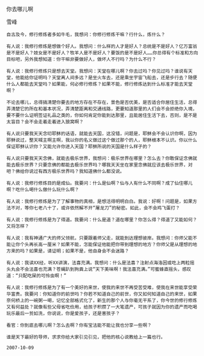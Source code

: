 你去哪儿啊

雪峰


    自古及今，修行修炼者多如牛毛，我想问：你修行修炼干嘛？行什么，炼什么？

    有人说：我修行修炼是想做个好人。我想问：什么样的人才是好人？总统是不是好人？亿万富翁是不是好人？妓女是不是好人？牧羊人是不是好人？要饭的是不是好人……你总得有个标准和方向目标吧，另外我想知道：你干嘛非要做好人，做坏人不行吗？为什么不行？

    有人说：我修行修炼只是想去天堂。我想问：天堂在哪儿啊？你去过吗？你见过吗？谁说有天堂，他能给你证明吗？天堂离人间多远？是坐火车去，还是乘坐宇宙飞船去，还是步行去？随便什么人都能去天堂吗？如果能，何必修行修炼？如果不能，修行修炼达到什么标准才能去天堂啊？

    不论去哪儿，总得搞清楚你要去的地方存在不存在，景色是否优美，是否适合你居住生活，总得弄清楚它的所在和基本状况，弄清楚距离和交通线路，更要知道那里的人们会不会拒绝你入境，要不要什么证明签证礼品之类的，你如何肯定你能到达那里，且能居住生活下去，否则，是不是太盲目？会不会走着走着进入狼窝啊？

    有人说只要我天天念叨耶稣的话语，就能去天国，这没错，问题是，耶稣会不会认识你啊，因为耶稣说过，整天喊主啊主啊，我以你的名义做过这个做过那个的人，耶稣根本不认识。你以什么保证耶稣认识你？又能允许你进入天国？耶稣所说的天国是什么样子的？

    有人说只要我天天念佛，就能去极乐世界，我想问：极乐世界在哪里？怎么去？你敢保证念佛就能去极乐世界？只要念佛的都能去极乐世界吗？哪我天天坐在家里念佛就应该去极乐世界，对吧？佛给你说过有西方极乐世界吗？我知道佛什么都没说。

    有人说：我修行修炼目的是成仙。我要问：什么是仙啊？仙与人有什么不同啊？成了仙住哪儿啊？吃什么喝什么做什么玩什么啊？

    有人说：我修行修炼是为了了解事物的真相，是想活得明明白白。我说：好啊！问题是，如果方法不对，等你七老八十了，或许依然解不开“屠龙刀”的秘密。如此，会不会鸡飞蛋打？

    有人说：我修行修炼是为了得道。我要问：什么是道？道在哪里？你怎么得？得道了又能如何？又将怎样？

    有人说：我有神通广大的师父领航，只要跟着师父走，就能到达理想彼岸。我想问：你师父能不能让你个头再长高一厘米？如果不能，怎能保证他能把你带到理想的地方？你师父是从理想的地方来的吗？如果是，请证明；如果不是，他自身会不会迷路？

    有人说：我读XX经，听XX讲演，法喜充满。我想问：什么是法喜？注射点海洛因或吃上两粒摇头丸会不会法喜也充满？苍蝇趴到狗粪上说“天下美味啊！我法喜充满。”可蜜蜂直摇头，感叹道：“只配吃屎的可怜虫啊！”  

    有人说：我修行修炼是为了有一个美好的来世，使我的来世不再受苦受难，使我在来世能享受荣华富贵。我要问：你知道你的前世吗？你若不知道自己的前世，你又如何知道自己的来世，如果奈何桥上的一碗粥一喝，记忆全部格式化了，新生的那个人与你毫无干系了，你今世的修行修炼又有何益处？就像有些父母省吃俭用，给孩子积攒了一大笔遗产，可孩子就因为你的遗产而吃喝玩乐最后一贫如洗，你说说，你是爱孩子，还是害孩子？

    看官：你到底去哪儿啊？怎么去啊？你有宝法能不能让我也分享一些啊？

    谁是天下最好的导师，求求你给大家引见引见，把他的核心说教给上一篇也行。

    2007-10-09




